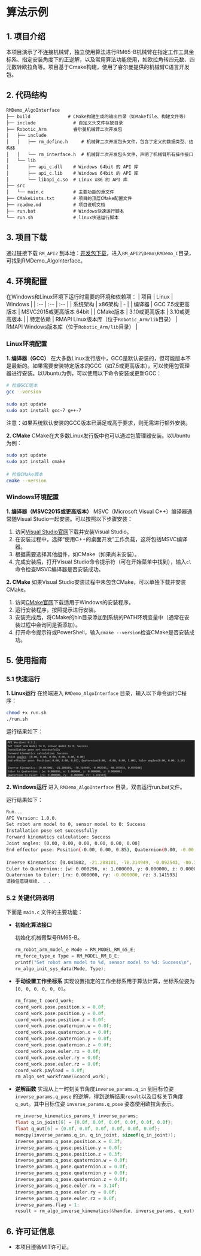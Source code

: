 # 算法示例

## 1. 项目介绍

本项目演示了不连接机械臂，独立使用算法进行RM65-B机械臂在指定工作工具坐标系、指定安装角度下的正逆解，以及常用算法功能使用，如欧拉角转四元数、四元数转欧拉角等。项目基于Cmake构建，使用了睿尔曼提供的机械臂C语言开发包。

## 2. 代码结构

```
RMDemo_AlgoInterface
├── build              # CMake构建生成的输出目录（如Makefile、构建文件等）
├── include              # 自定义头文件存放目录
├── Robotic_Arm          睿尔曼机械臂二次开发包
│   ├── include
│   │   ├── rm_define.h     # 机械臂二次开发包头文件，包含了定义的数据类型、结构体
│   │   └── rm_interface.h  # 机械臂二次开发包头文件，声明了机械臂所有操作接口
│   └── lib
│       ├── api_c.dll    # Windows 64bit 的 API 库
│       ├── api_c.lib    # Windows 64bit 的 API 库
│       └── libapi_c.so  # Linux x86 的 API 库
├── src
│   └── main.c           # 主要功能的源文件
├── CMakeLists.txt       # 项目的顶层CMake配置文件
├── readme.md            # 项目说明文档
├── run.bat              # Windows快速运行脚本
└── run.sh               # linux快速运行脚本

```
## 3. 项目下载

通过链接下载 `RM_API2` 到本地：[开发包下载](https://github.com/RealManRobot/RM_API2.git)，进入`RM_API2\Demo\RMDemo_C`目录，可找到RMDemo_AlgoInterface。

## 4. 环境配置

在Windows和Linux环境下运行时需要的环境和依赖项：
| 项目 | Linux | Windows |
| :-- | :-- | :-- |
| 系统架构 | x86架构 | - |
| 编译器 | GCC 7.5或更高版本 | MSVC2015或更高版本 64bit |
| CMake版本 | 3.10或更高版本 | 3.10或更高版本 |
| 特定依赖 | RMAPI Linux版本库（位于`Robotic_Arm/lib`目录） | RMAPI Windows版本库（位于`Robotic_Arm/lib`目录） |

### Linux环境配置

**1. 编译器（GCC）**
在大多数Linux发行版中，GCC是默认安装的，但可能版本不是最新的。如果需要安装特定版本的GCC（如7.5或更高版本），可以使用包管理器进行安装。以Ubuntu为例，可以使用以下命令安装或更新GCC：

```bash
# 检查GCC版本
gcc --version

sudo apt update
sudo apt install gcc-7 g++-7  
```

注意：如果系统默认安装的GCC版本已满足或高于要求，则无需进行额外安装。

**2. CMake**
CMake在大多数Linux发行版中也可以通过包管理器安装。以Ubuntu为例：

```bash
sudo apt update
sudo apt install cmake

# 检查CMake版本
cmake --version
```

### Windows环境配置

**1. 编译器（MSVC2015或更高版本）**
MSVC（Microsoft Visual C++）编译器通常随Visual Studio一起安装。可以按照以下步骤安装：

1. 访问[Visual Studio官网](https://visualstudio.microsoft.com/)下载并安装Visual Studio。
2. 在安装过程中，选择“使用C++的桌面开发”工作负载，这将包括MSVC编译器。
3. 根据需要选择其他组件，如CMake（如果尚未安装）。
4. 完成安装后，打开Visual Studio命令提示符（可在开始菜单中找到），输入`cl`命令检查MSVC编译器是否安装成功。

**2. CMake**
如果Visual Studio安装过程中未包含CMake，可以单独下载并安装CMake。

1. 访问[CMake官网](https://cmake.org/download/)下载适用于Windows的安装程序。
2. 运行安装程序，按照提示进行安装。
3. 安装完成后，将CMake的bin目录添加到系统的PATH环境变量中（通常在安装过程中会询问是否添加）。
4. 打开命令提示符或PowerShell，输入`cmake --version`检查CMake是否安装成功。

## 5. 使用指南

### **5.1 快速运行**

**1. Linux运行**
在终端进入 `RMDemo_AlgoInterface` 目录，输入以下命令运行C程序：

```bash
chmod +x run.sh
./run.sh
```

运行结果如下：

![alt text](image-1.png)

**2. Windows运行**
进入 `RMDemo_AlgoInterface` 目录，双击运行run.bat文件。

运行结果如下：

```bash
Run...
API Version: 1.0.0.
Set robot arm model to 0, sensor model to 0: Success
Installation pose set successfully
Forward kinematics calculation: Success
Joint angles: [0.00, 0.00, 0.00, 0.00, 0.00, 0.00]
End effector pose: Position(-0.00, 0.00, 0.85), Quaternion(0.00, -0.00, 0.00, 1.00), Euler angles(0.00, 0.00, 3.14)

Inverse Kinematics: [0.043802, -21.288101, -78.314949, -0.092543, -80.397034, 0.059240]
Euler to Quaternion:: [w: 0.000296, x: 1.000000, y: 0.000000, z: 0.000000]
Quaternion to Euler: [rx: 0.000000, ry: -0.000000, rz: 3.141593]
请按任意键继续. . .
```

### **5.2 关键代码说明**

下面是 `main.c` 文件的主要功能：

- **初始化算法接口**

  初始化机械臂型号RM65-B。

  ```c
  rm_robot_arm_model_e Mode = RM_MODEL_RM_65_E;
  rm_force_type_e Type = RM_MODEL_RM_B_E;
  printf("Set robot arm model to %d, sensor model to %d: Success\n", Mode, Type);
  rm_algo_init_sys_data(Mode, Type);
  ```

- **手动设置工作坐标系**
  实现设置指定的工作坐标系用于算法计算，坐标系位姿为 `[0, 0, 0, 0, 0, 0]`。
  
  ```C
  rm_frame_t coord_work;
  coord_work.pose.position.x = 0.0f;
  coord_work.pose.position.y = 0.0f;
  coord_work.pose.position.z = 0.0f;
  coord_work.pose.quaternion.w = 0.0f;
  coord_work.pose.quaternion.x = 0.0f;
  coord_work.pose.quaternion.y = 0.0f;
  coord_work.pose.quaternion.z = 0.0f;
  coord_work.pose.euler.rx = 0.0f;
  coord_work.pose.euler.ry = 0.0f;
  coord_work.pose.euler.rz = 0.0f;
  coord_work.payload = 0.0f;
  rm_algo_set_workframe(&coord_work);
  ```
  
- **逆解函数**
  实现从上一时刻关节角度`inverse_params.q_in` 到目标位姿 `inverse_params.q_pose` 的逆解，得到逆解结果`result`以及目标关节角度 `q_out`。其中目标位姿 `inverse_params.q_pose` 姿态使用欧拉角表示。
  
  ```C
  rm_inverse_kinematics_params_t inverse_params;
  float q_in_joint[6] = {0.0f, 0.0f, 0.0f, 0.0f, 0.0f, 0.0f};
  float q_out[6] = {0.0f, 0.0f, 0.0f, 0.0f, 0.0f, 0.0f};
  memcpy(inverse_params.q_in, q_in_joint, sizeof(q_in_joint));
  inverse_params.q_pose.position.x = 0.3f;
  inverse_params.q_pose.position.y = 0.0f;
  inverse_params.q_pose.position.z = 0.3f;
  inverse_params.q_pose.quaternion.w = 0.0f;
  inverse_params.q_pose.quaternion.x = 0.0f;
  inverse_params.q_pose.quaternion.y = 0.0f;
  inverse_params.q_pose.quaternion.z = 0.0f;
  inverse_params.q_pose.euler.rx = 3.14f;
  inverse_params.q_pose.euler.ry = 0.0f;
  inverse_params.q_pose.euler.rz = 0.0f;
  inverse_params.flag = 1;
  result = rm_algo_inverse_kinematics(&handle, inverse_params, q_out);
  ```

## 6. 许可证信息

- 本项目遵循MIT许可证。
